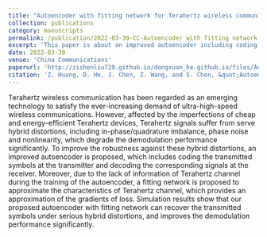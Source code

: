 ```yaml
---
title: "Autoencoder with fitting network for Terahertz wireless communications: A deep learning approach"
collection: publications
category: manuscripts
permalink: /publication/2022-03-30-CC-Autoencoder with fitting network for Terahertz wireless communications_A deep learning approach-number-8
excerpt: 'This paper is about an improved autoencoder including coding the transmitted symbols at the transmitter and decoding the corresponding signals at the receiver to improve the robustness against these hybrid distortions in Terahertz wireless communications'
date: 2022-03-30
venue: 'China Communications'
paperurl: 'http://zishenliu729.github.io/dongxuan_he.github.io/files/Autoencoder_with_fitting_network_for_Terahertz_wireless_communications_A_deep_learning_approach.pdf'
citation: 'Z. Huang, D. He, J. Chen, Z. Wang, and S. Chen, &quot;Autoencoder with fitting network for terahertz wireless communications: A deep learning approach,&quot; <i>China Commun.</i>, vol. 19, no. 3, pp. 172–180, Mar. 2022.'
---
```


Terahertz wireless communication has been regarded as an emerging technology to satisfy the ever-increasing demand of ultra-high-speed wireless communications. However, affected by the imperfections of cheap and energy-efficient Terahertz devices, Terahertz signals suffer from serve hybrid distortions, including in-phase/quadrature imbalance, phase noise and nonlinearity, which degrade the demodulation performance significantly. To improve the robustness against these hybrid distortions, an improved autoencoder is proposed, which includes coding the transmitted symbols at the transmitter and decoding the corresponding signals at the receiver. Moreover, due to the lack of information of Terahertz channel during the training of the autoencoder, a fitting network is proposed to approximate the characteristics of Terahertz channel, which provides an approximation of the gradients of loss. Simulation results show that our proposed autoencoder with fitting network can recover the transmitted symbols under serious hybrid distortions, and improves the demodulation performance significantly.
